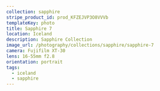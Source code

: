 ```yaml
---
collection: sapphire
stripe_product_id: prod_KFZEJVP3O8VVVb
templateKey: photo
title: Sapphire 7
location: Iceland
description: Sapphire Collection
image_url: /photography/collections/sapphire/sapphire-7
camera: Fujifilm XT-30
lens: 16-55mm f2.8
orientation: portrait
tags:
  - iceland
  - sapphire
---
```

